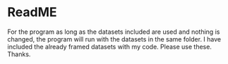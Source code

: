 
# ReadME
For the program as long as the datasets included are used and nothing is changed, the program will run with the datasets in the same folder. I have included the already framed datasets with my code. Please use these. Thanks. 